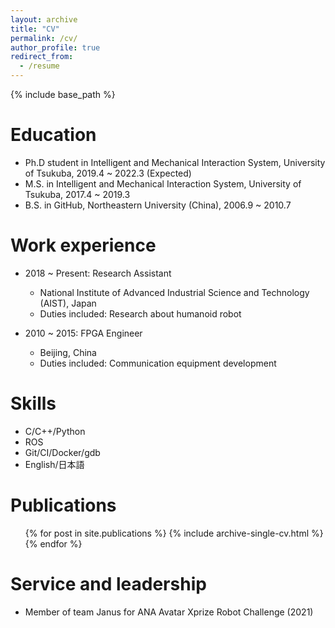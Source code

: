 ```yaml
---
layout: archive
title: "CV"
permalink: /cv/
author_profile: true
redirect_from:
  - /resume
---
```


{% include base_path %}

Education
======
* Ph.D student in Intelligent and Mechanical Interaction System, University of Tsukuba, 2019.4 ~ 2022.3 (Expected)
* M.S. in Intelligent and Mechanical Interaction System, University of Tsukuba, 2017.4 ~ 2019.3
* B.S. in GitHub, Northeastern University (China), 2006.9 ~ 2010.7

Work experience
======
* 2018 ~ Present: Research Assistant
  * National Institute of Advanced Industrial Science and Technology (AIST), Japan
  * Duties included: Research about humanoid robot

* 2010 ~ 2015: FPGA Engineer
  * Beijing, China
  * Duties included: Communication equipment development
  
Skills
======
* C/C++/Python
  <!--* Sub-skill 2.1-->
  <!--* Sub-skill 2.2-->
  <!--* Sub-skill 2.3-->
* ROS 
* Git/CI/Docker/gdb
* English/日本語

Publications
======
  <ul>{% for post in site.publications %}
    {% include archive-single-cv.html %}
  {% endfor %}</ul>
  
Service and leadership
======
* Member of team Janus for ANA Avatar Xprize Robot Challenge (2021) 
